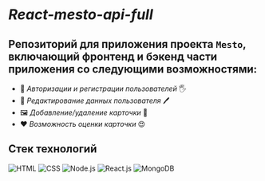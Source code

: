 # _React-mesto-api-full_

## Репозиторий для приложения проекта `Mesto`, включающий фронтенд и бэкенд части приложения со следующими возможностями: ##

 * 🔐 _Авторизации и регистрации пользователей_ 🖐
 * 📃 _Редактирование данных пользователя_ 🖊
 * 🖼 _Добавление/удаление карточки_ 📝 
 * ❤ _Возможность оценки карточки_ 😍

## Стек технологий ##

![HTML](https://cdn.jsdelivr.net/gh/devicons/devicon/icons/html5/html5-original-wordmark.svg)
![CSS]()
![Node.js]()
![React.js]()
![MongoDB]()
